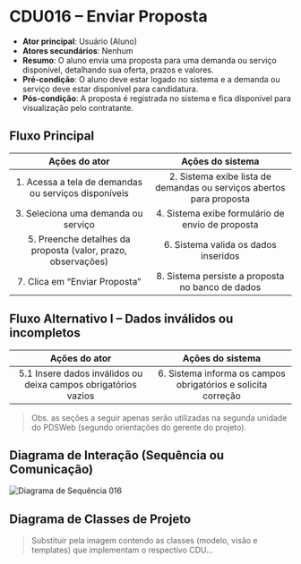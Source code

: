 # CDU016 – Enviar Proposta

- **Ator principal**: Usuário (Aluno)
- **Atores secundários**: Nenhum
- **Resumo**: O aluno envia uma proposta para uma demanda ou serviço disponível, detalhando sua oferta, prazos e valores.
- **Pré-condição**: O aluno deve estar logado no sistema e a demanda ou serviço deve estar disponível para candidatura.
- **Pós-condição**: A proposta é registrada no sistema e fica disponível para visualização pelo contratante.

## Fluxo Principal
| Ações do ator | Ações do sistema |
| :------------: | :---------------: |
| 1. Acessa a tela de demandas ou serviços disponíveis | 2. Sistema exibe lista de demandas ou serviços abertos para proposta |
| 3. Seleciona uma demanda ou serviço | 4. Sistema exibe formulário de envio de proposta |
| 5. Preenche detalhes da proposta (valor, prazo, observações) | 6. Sistema valida os dados inseridos |
| 7. Clica em “Enviar Proposta” | 8. Sistema persiste a proposta no banco de dados |

## Fluxo Alternativo I – Dados inválidos ou incompletos
| Ações do ator | Ações do sistema |
| :------------: | :---------------: |
| 5.1 Insere dados inválidos ou deixa campos obrigatórios vazios | 6. Sistema informa os campos obrigatórios e solicita correção |

> Obs. as seções a seguir apenas serão utilizadas na segunda unidade do PDSWeb (segundo orientações do gerente do projeto).

## Diagrama de Interação (Sequência ou Comunicação)

![Diagrama de Sequência 016](sequencia_016.png)

## Diagrama de Classes de Projeto

> Substituir pela imagem contendo as classes (modelo, visão e templates) que implementam o respectivo CDU...
